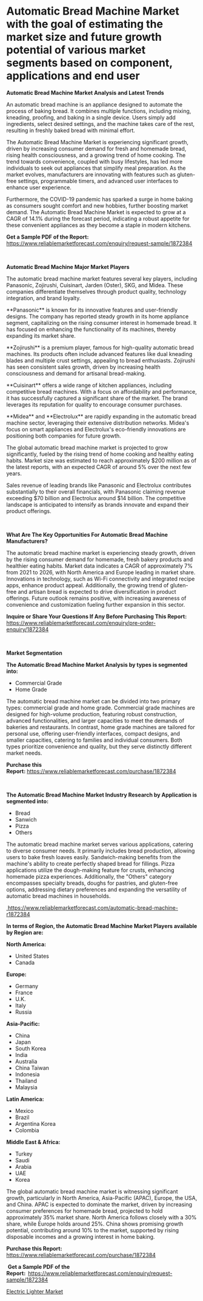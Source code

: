 <p><h1>Automatic Bread Machine Market with the goal of estimating the market size and future growth potential of various market segments based on component, applications and end user</h1></p><p><strong>Automatic Bread Machine Market Analysis and Latest Trends</strong></p>
<p><p>An automatic bread machine is an appliance designed to automate the process of baking bread. It combines multiple functions, including mixing, kneading, proofing, and baking in a single device. Users simply add ingredients, select desired settings, and the machine takes care of the rest, resulting in freshly baked bread with minimal effort.</p><p>The Automatic Bread Machine Market is experiencing significant growth, driven by increasing consumer demand for fresh and homemade bread, rising health consciousness, and a growing trend of home cooking. The trend towards convenience, coupled with busy lifestyles, has led more individuals to seek out appliances that simplify meal preparation. As the market evolves, manufacturers are innovating with features such as gluten-free settings, programmable timers, and advanced user interfaces to enhance user experience.</p><p>Furthermore, the COVID-19 pandemic has sparked a surge in home baking as consumers sought comfort and new hobbies, further boosting market demand. The Automatic Bread Machine Market is expected to grow at a CAGR of 14.1% during the forecast period, indicating a robust appetite for these convenient appliances as they become a staple in modern kitchens.</p></p>
<p><strong>Get a Sample PDF of the Report:&nbsp;</strong> <a href="https://www.reliablemarketforecast.com/enquiry/request-sample/1872384?utm_campaign=2533&utm_medium=2&utm_source=Github&utm_content=ia&utm_term=04042025&utm_id=automatic-bread-machine">https://www.reliablemarketforecast.com/enquiry/request-sample/1872384</a></p>
<p>&nbsp;</p>
<p><strong>Automatic Bread Machine Major Market Players</strong></p>
<p><p>The automatic bread machine market features several key players, including Panasonic, Zojirushi, Cuisinart, Jarden (Oster), SKG, and Midea. These companies differentiate themselves through product quality, technology integration, and brand loyalty.</p><p>**Panasonic** is known for its innovative features and user-friendly designs. The company has reported steady growth in its home appliance segment, capitalizing on the rising consumer interest in homemade bread. It has focused on enhancing the functionality of its machines, thereby expanding its market share.</p><p>**Zojirushi** is a premium player, famous for high-quality automatic bread machines. Its products often include advanced features like dual kneading blades and multiple crust settings, appealing to bread enthusiasts. Zojirushi has seen consistent sales growth, driven by increasing health consciousness and demand for artisanal bread-making.</p><p>**Cuisinart** offers a wide range of kitchen appliances, including competitive bread machines. With a focus on affordability and performance, it has successfully captured a significant share of the market. The brand leverages its reputation for quality to encourage consumer purchases.</p><p>**Midea** and **Electrolux** are rapidly expanding in the automatic bread machine sector, leveraging their extensive distribution networks. Midea's focus on smart appliances and Electrolux's eco-friendly innovations are positioning both companies for future growth.</p><p>The global automatic bread machine market is projected to grow significantly, fueled by the rising trend of home cooking and healthy eating habits. Market size was estimated to reach approximately $200 million as of the latest reports, with an expected CAGR of around 5% over the next few years.</p><p>Sales revenue of leading brands like Panasonic and Electrolux contributes substantially to their overall financials, with Panasonic claiming revenue exceeding $70 billion and Electrolux around $14 billion. The competitive landscape is anticipated to intensify as brands innovate and expand their product offerings.</p></p>
<p>&nbsp;</p>
<p><strong>What Are The Key Opportunities For Automatic Bread Machine Manufacturers?</strong></p>
<p><p>The automatic bread machine market is experiencing steady growth, driven by the rising consumer demand for homemade, fresh bakery products and healthier eating habits. Market data indicates a CAGR of approximately 7% from 2021 to 2026, with North America and Europe leading in market share. Innovations in technology, such as Wi-Fi connectivity and integrated recipe apps, enhance product appeal. Additionally, the growing trend of gluten-free and artisan bread is expected to drive diversification in product offerings. Future outlook remains positive, with increasing awareness of convenience and customization fueling further expansion in this sector.</p></p>
<p><strong>Inquire or Share Your Questions If Any Before Purchasing This Report:</strong> <a href="https://www.reliablemarketforecast.com/enquiry/pre-order-enquiry/1872384?utm_campaign=2533&utm_medium=2&utm_source=Github&utm_content=ia&utm_term=04042025&utm_id=automatic-bread-machine">https://www.reliablemarketforecast.com/enquiry/pre-order-enquiry/1872384</a></p>
<p>&nbsp;</p>
<p><strong>Market Segmentation</strong></p>
<p><strong>The Automatic Bread Machine Market Analysis by types is segmented into:</strong></p>
<p><ul><li>Commercial Grade</li><li>Home Grade</li></ul></p>
<p><p>The automatic bread machine market can be divided into two primary types: commercial grade and home grade. Commercial grade machines are designed for high-volume production, featuring robust construction, advanced functionalities, and larger capacities to meet the demands of bakeries and restaurants. In contrast, home grade machines are tailored for personal use, offering user-friendly interfaces, compact designs, and smaller capacities, catering to families and individual consumers. Both types prioritize convenience and quality, but they serve distinctly different market needs.</p></p>
<p><strong>Purchase this Report:&nbsp;</strong><a href="https://www.reliablemarketforecast.com/purchase/1872384?utm_campaign=2533&utm_medium=2&utm_source=Github&utm_content=ia&utm_term=04042025&utm_id=automatic-bread-machine">https://www.reliablemarketforecast.com/purchase/1872384</a></p>
<p>&nbsp;</p>
<p><strong>The Automatic Bread Machine Market Industry Research by Application is segmented into:</strong></p>
<p><ul><li>Bread</li><li>Sanwich</li><li>Pizza</li><li>Others</li></ul></p>
<p><p>The automatic bread machine market serves various applications, catering to diverse consumer needs. It primarily includes bread production, allowing users to bake fresh loaves easily. Sandwich-making benefits from the machine's ability to create perfectly shaped bread for fillings. Pizza applications utilize the dough-making feature for crusts, enhancing homemade pizza experiences. Additionally, the "Others" category encompasses specialty breads, doughs for pastries, and gluten-free options, addressing dietary preferences and expanding the versatility of automatic bread machines in households.</p></p>
<p><a href="https://www.reliablemarketforecast.com/automatic-bread-machine-r1872384?utm_campaign=2533&utm_medium=2&utm_source=Github&utm_content=ia&utm_term=04042025&utm_id=automatic-bread-machine">&nbsp;https://www.reliablemarketforecast.com/automatic-bread-machine-r1872384</a></p>
<p><strong>In terms of Region, the Automatic Bread Machine Market Players available by Region are:</strong></p>
<p>
    <p> <strong> North America: </strong>
        <ul>
            <li>United States</li>
            <li>Canada</li>
        </ul>
        </p> 
    <p> <strong> Europe: </strong>
        <ul>
            <li>Germany</li>
            <li>France</li>
            <li>U.K.</li>
            <li>Italy</li>
            <li>Russia</li>
        </ul>
        </p> 
    <p> <strong> Asia-Pacific: </strong>
        <ul>
            <li>China</li>
            <li>Japan</li>
            <li>South Korea</li>
            <li>India</li>
            <li>Australia</li>
            <li>China Taiwan</li>
            <li>Indonesia</li>
            <li>Thailand</li>
            <li>Malaysia</li>
        </ul>
        </p> 
    <p> <strong> Latin America: </strong>
        <ul>
            <li>Mexico</li>
            <li>Brazil</li>
            <li>Argentina Korea</li>
            <li>Colombia</li>
        </ul>
        </p> 
    <p> <strong> Middle East & Africa: </strong>
        <ul>
            <li>Turkey</li>
            <li>Saudi</li>
            <li>Arabia</li>
            <li>UAE</li>
            <li>Korea</li>
        </ul>
    </p>
    </p>
<p><p>The global automatic bread machine market is witnessing significant growth, particularly in North America, Asia-Pacific (APAC), Europe, the USA, and China. APAC is expected to dominate the market, driven by increasing consumer preferences for homemade bread, projected to hold approximately 35% market share. North America follows closely with a 30% share, while Europe holds around 25%. China shows promising growth potential, contributing around 10% to the market, supported by rising disposable incomes and a growing interest in home baking.</p></p>
<p><strong>Purchase this Report: </strong><a href="https://www.reliablemarketforecast.com/purchase/1872384?utm_campaign=2533&utm_medium=2&utm_source=Github&utm_content=ia&utm_term=04042025&utm_id=automatic-bread-machine">https://www.reliablemarketforecast.com/purchase/1872384</a></p>
<p>&nbsp;<strong>Get a Sample PDF of the Report:&nbsp;&nbsp;</strong><a href="https://www.reliablemarketforecast.com/enquiry/request-sample/1872384?utm_campaign=2533&utm_medium=2&utm_source=Github&utm_content=ia&utm_term=04042025&utm_id=automatic-bread-machine">https://www.reliablemarketforecast.com/enquiry/request-sample/1872384</a></p>
<p><strong></strong></p>
<p><p><a href="https://github.com/pearlinewhite4692/Market-Research-Report-List-1/blob/main/electric-lighter-market.md?utm_campaign=2533&utm_medium=2&utm_source=Github&utm_content=ia&utm_term=04042025&utm_id=automatic-bread-machine">Electric Lighter Market</a></p></p>